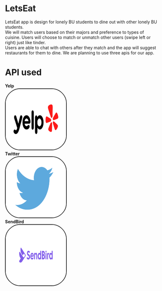 # LetsEat
LetsEat app is design for lonely BU students to dine out with other lonely BU students.<br>
We will match users based on their majors and preference to types of cuisine. Users will choose to match or unmatch other users (swipe left or right) just like tinder. <br>
Users are able to chat with others after they match and the app will suggest restaurants for them to dine. We are planning to use three apis for our app.<br>

# API used 
<b>Yelp</b><br>
<img   style = "height:200px; width: 200px;border: solid 2px; border-radius: 50px;" 
       src="yelp.jpg" ><br>
<b>Twitter</b><br>
<img   style = "height:200px; width: 200px;border: solid 2px; border-radius: 50px;" 
       src="twitter.jpg" ><br>
<b>SendBird</b><br>
<img   style = "height:200px; width: 200px;border: solid 2px; border-radius: 50px;" 
       src="sendbird.png" ><br>
